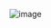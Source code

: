 ![image](https://user-images.githubusercontent.com/88897287/136667517-c48b46a5-37a8-4c9a-ada2-036c2dcd1533.png)

